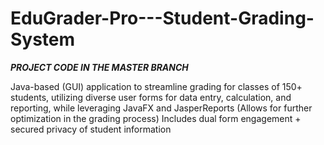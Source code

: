 # EduGrader-Pro---Student-Grading-System
***PROJECT CODE IN THE MASTER BRANCH***

 Java-based (GUI) application to streamline grading for classes of 150+ students, utilizing diverse user forms for data entry, calculation, and reporting, while leveraging JavaFX and JasperReports (Allows for further optimization in the grading process)
 Includes dual form engagement + secured privacy of student information
